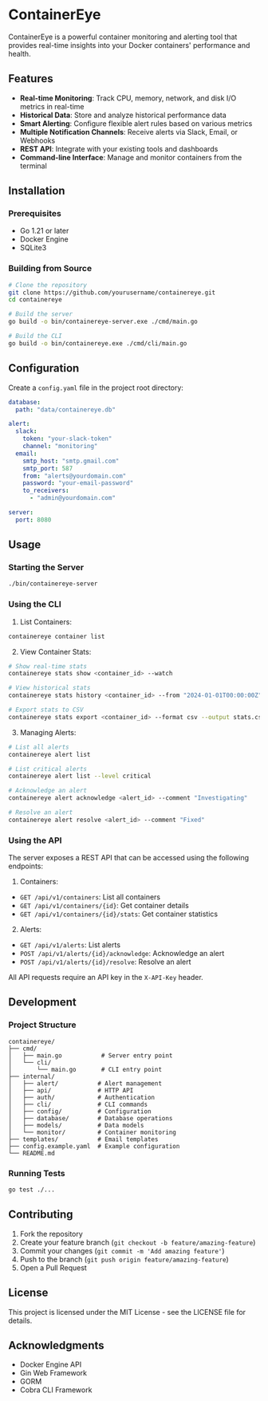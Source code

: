 # ContainerEye

ContainerEye is a powerful container monitoring and alerting tool that provides real-time insights into your Docker containers' performance and health.

## Features

- **Real-time Monitoring**: Track CPU, memory, network, and disk I/O metrics in real-time
- **Historical Data**: Store and analyze historical performance data
- **Smart Alerting**: Configure flexible alert rules based on various metrics
- **Multiple Notification Channels**: Receive alerts via Slack, Email, or Webhooks
- **REST API**: Integrate with your existing tools and dashboards
- **Command-line Interface**: Manage and monitor containers from the terminal

## Installation

### Prerequisites

- Go 1.21 or later
- Docker Engine
- SQLite3

### Building from Source

```bash
# Clone the repository
git clone https://github.com/yourusername/containereye.git
cd containereye

# Build the server
go build -o bin/containereye-server.exe ./cmd/main.go

# Build the CLI
go build -o bin/containereye.exe ./cmd/cli/main.go
```

## Configuration

Create a `config.yaml` file in the project root directory:

```yaml
database:
  path: "data/containereye.db"

alert:
  slack:
    token: "your-slack-token"
    channel: "monitoring"
  email:
    smtp_host: "smtp.gmail.com"
    smtp_port: 587
    from: "alerts@yourdomain.com"
    password: "your-email-password"
    to_receivers:
      - "admin@yourdomain.com"

server:
  port: 8080
```

## Usage

### Starting the Server

```bash
./bin/containereye-server
```

### Using the CLI

1. List Containers:
```bash
containereye container list
```

2. View Container Stats:
```bash
# Show real-time stats
containereye stats show <container_id> --watch

# View historical stats
containereye stats history <container_id> --from "2024-01-01T00:00:00Z" --to "2024-01-02T00:00:00Z"

# Export stats to CSV
containereye stats export <container_id> --format csv --output stats.csv
```

3. Managing Alerts:
```bash
# List all alerts
containereye alert list

# List critical alerts
containereye alert list --level critical

# Acknowledge an alert
containereye alert acknowledge <alert_id> --comment "Investigating"

# Resolve an alert
containereye alert resolve <alert_id> --comment "Fixed"
```

### Using the API

The server exposes a REST API that can be accessed using the following endpoints:

1. Containers:
- `GET /api/v1/containers`: List all containers
- `GET /api/v1/containers/{id}`: Get container details
- `GET /api/v1/containers/{id}/stats`: Get container statistics

2. Alerts:
- `GET /api/v1/alerts`: List alerts
- `POST /api/v1/alerts/{id}/acknowledge`: Acknowledge an alert
- `POST /api/v1/alerts/{id}/resolve`: Resolve an alert

All API requests require an API key in the `X-API-Key` header.

## Development

### Project Structure

```
containereye/
├── cmd/
│   ├── main.go           # Server entry point
│   └── cli/
│       └── main.go       # CLI entry point
├── internal/
│   ├── alert/           # Alert management
│   ├── api/             # HTTP API
│   ├── auth/            # Authentication
│   ├── cli/             # CLI commands
│   ├── config/          # Configuration
│   ├── database/        # Database operations
│   ├── models/          # Data models
│   └── monitor/         # Container monitoring
├── templates/           # Email templates
├── config.example.yaml  # Example configuration
└── README.md
```

### Running Tests

```bash
go test ./...
```

## Contributing

1. Fork the repository
2. Create your feature branch (`git checkout -b feature/amazing-feature`)
3. Commit your changes (`git commit -m 'Add amazing feature'`)
4. Push to the branch (`git push origin feature/amazing-feature`)
5. Open a Pull Request

## License

This project is licensed under the MIT License - see the LICENSE file for details.

## Acknowledgments

- Docker Engine API
- Gin Web Framework
- GORM
- Cobra CLI Framework
